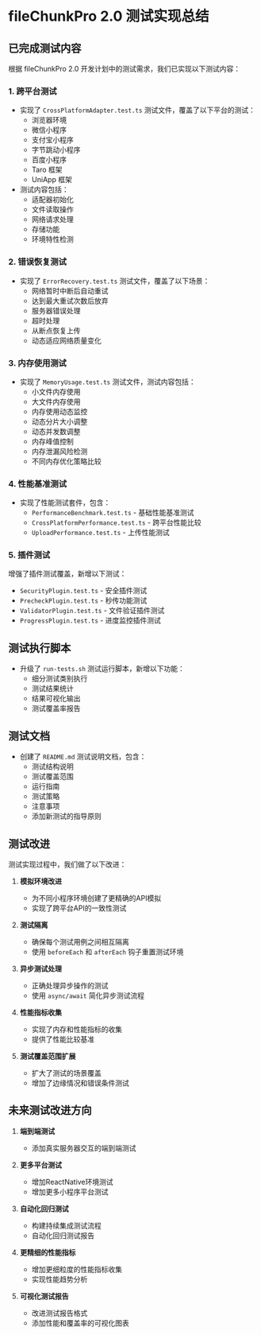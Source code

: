 # fileChunkPro 2.0 测试实现总结

## 已完成测试内容

根据 fileChunkPro 2.0 开发计划中的测试需求，我们已实现以下测试内容：

### 1. 跨平台测试

- 实现了 `CrossPlatformAdapter.test.ts` 测试文件，覆盖了以下平台的测试：
  - 浏览器环境
  - 微信小程序
  - 支付宝小程序
  - 字节跳动小程序
  - 百度小程序
  - Taro 框架
  - UniApp 框架
- 测试内容包括：
  - 适配器初始化
  - 文件读取操作
  - 网络请求处理
  - 存储功能
  - 环境特性检测

### 2. 错误恢复测试

- 实现了 `ErrorRecovery.test.ts` 测试文件，覆盖了以下场景：
  - 网络暂时中断后自动重试
  - 达到最大重试次数后放弃
  - 服务器错误处理
  - 超时处理
  - 从断点恢复上传
  - 动态适应网络质量变化

### 3. 内存使用测试

- 实现了 `MemoryUsage.test.ts` 测试文件，测试内容包括：
  - 小文件内存使用
  - 大文件内存使用
  - 内存使用动态监控
  - 动态分片大小调整
  - 动态并发数调整
  - 内存峰值控制
  - 内存泄漏风险检测
  - 不同内存优化策略比较

### 4. 性能基准测试

- 实现了性能测试套件，包含：
  - `PerformanceBenchmark.test.ts` - 基础性能基准测试
  - `CrossPlatformPerformance.test.ts` - 跨平台性能比较
  - `UploadPerformance.test.ts` - 上传性能测试

### 5. 插件测试

增强了插件测试覆盖，新增以下测试：

- `SecurityPlugin.test.ts` - 安全插件测试
- `PrecheckPlugin.test.ts` - 秒传功能测试
- `ValidatorPlugin.test.ts` - 文件验证插件测试
- `ProgressPlugin.test.ts` - 进度监控插件测试

## 测试执行脚本

- 升级了 `run-tests.sh` 测试运行脚本，新增以下功能：
  - 细分测试类别执行
  - 测试结果统计
  - 结果可视化输出
  - 测试覆盖率报告

## 测试文档

- 创建了 `README.md` 测试说明文档，包含：
  - 测试结构说明
  - 测试覆盖范围
  - 运行指南
  - 测试策略
  - 注意事项
  - 添加新测试的指导原则

## 测试改进

测试实现过程中，我们做了以下改进：

1. **模拟环境改进**

   - 为不同小程序环境创建了更精确的API模拟
   - 实现了跨平台API的一致性测试

2. **测试隔离**

   - 确保每个测试用例之间相互隔离
   - 使用 `beforeEach` 和 `afterEach` 钩子重置测试环境

3. **异步测试处理**

   - 正确处理异步操作的测试
   - 使用 `async/await` 简化异步测试流程

4. **性能指标收集**

   - 实现了内存和性能指标的收集
   - 提供了性能比较基准

5. **测试覆盖范围扩展**
   - 扩大了测试的场景覆盖
   - 增加了边缘情况和错误条件测试

## 未来测试改进方向

1. **端到端测试**

   - 添加真实服务器交互的端到端测试

2. **更多平台测试**

   - 增加ReactNative环境测试
   - 增加更多小程序平台测试

3. **自动化回归测试**

   - 构建持续集成测试流程
   - 自动化回归测试报告

4. **更精细的性能指标**

   - 增加更细粒度的性能指标收集
   - 实现性能趋势分析

5. **可视化测试报告**
   - 改进测试报告格式
   - 添加性能和覆盖率的可视化图表
